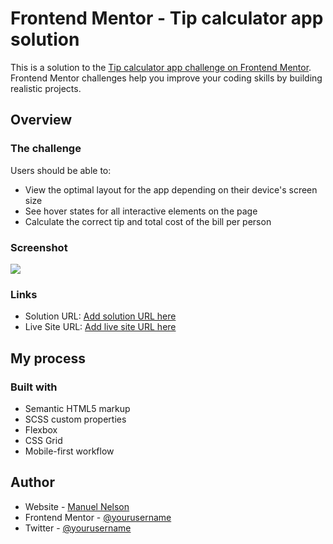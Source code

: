 # Frontend Mentor - Tip calculator app solution

This is a solution to the [Tip calculator app challenge on Frontend Mentor](https://www.frontendmentor.io/challenges/tip-calculator-app-ugJNGbJUX). Frontend Mentor challenges help you improve your coding skills by building realistic projects.

## Overview

### The challenge

Users should be able to:

- View the optimal layout for the app depending on their device's screen size
- See hover states for all interactive elements on the page
- Calculate the correct tip and total cost of the bill per person

### Screenshot

![](./screenshot.jpg)

### Links

- Solution URL: [Add solution URL here](https://www.frontendmentor.io/solutions/tip-calculator-app-manuel-nelson-R2_t3jnxn)
- Live Site URL: [Add live site URL here](https://tip-calculator-manuel.netlify.app/)

## My process

### Built with

- Semantic HTML5 markup
- SCSS custom properties
- Flexbox
- CSS Grid
- Mobile-first workflow


## Author

- Website - [Manuel Nelson](https://www.linkedin.com/in/manuelnelson7/)
- Frontend Mentor - [@yourusername](https://www.frontendmentor.io/profile/ManuelNelson7)
- Twitter - [@yourusername](https://www.twitter.com/yourusername)

